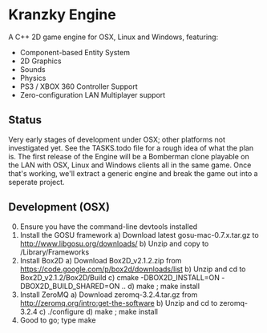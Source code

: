 Kranzky Engine
==============

A C++ 2D game engine for OSX, Linux and Windows, featuring:

* Component-based Entity System
* 2D Graphics
* Sounds
* Physics
* PS3 / XBOX 360 Controller Support
* Zero-configuration LAN Multiplayer support

Status
------

Very early stages of development under OSX; other platforms not investigated
yet. See the TASKS.todo file for a rough idea of what the plan is. The first
release of the Engine will be a Bomberman clone playable on the LAN with OSX,
Linux and Windows clients all in the same game. Once that's working, we'll
extract a generic engine and break the game out into a seperate project.

Development (OSX)
-----------------

0. Ensure you have the command-line devtools installed
1. Install the GOSU framework
   a) Download latest gosu-mac-0.7.x.tar.gz to http://www.libgosu.org/downloads/
   b) Unzip and copy to /Library/Frameworks
2. Install Box2D
   a) Download Box2D\_v2.1.2.zip from https://code.google.com/p/box2d/downloads/list
   b) Unzip and cd to Box2D\_v2.1.2/Box2D/Build
   c) cmake -DBOX2D\_INSTALL=ON -DBOX2D\_BUILD\_SHARED=ON ..
   d) make ; make install
3. Install ZeroMQ
   a) Download zeromq-3.2.4.tar.gz from http://zeromq.org/intro:get-the-software
   b) Unzip and cd to zeromq-3.2.4
   c) ./configure
   d) make ; make install
4. Good to go; type make
